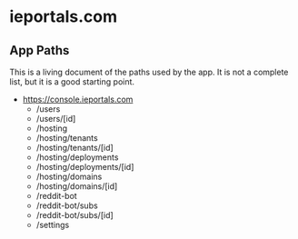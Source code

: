 # ieportals.com

## App Paths

This is a living document of the paths used by the app. It is not a complete list, but it is a good starting point.

- https://console.ieportals.com
  - /users
  - /users/[id]
  - /hosting
  - /hosting/tenants
  - /hosting/tenants/[id]
  - /hosting/deployments
  - /hosting/deployments/[id]
  - /hosting/domains
  - /hosting/domains/[id]
  - /reddit-bot
  - /reddit-bot/subs
  - /reddit-bot/subs/[id]
  - /settings
